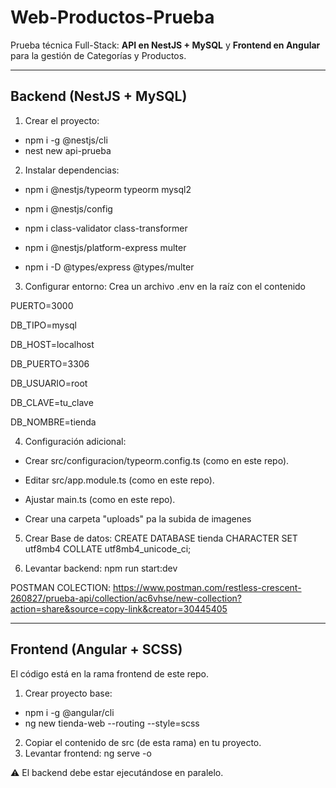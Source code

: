 # Web-Productos-Prueba
Prueba técnica Full-Stack: **API en NestJS + MySQL** y **Frontend en Angular** para la gestión de Categorías y Productos.

------------------------------------------------

## Backend (NestJS + MySQL)

1. Crear el proyecto:
- npm i -g @nestjs/cli
- nest new api-prueba

2. Instalar dependencias:

- npm i @nestjs/typeorm typeorm mysql2

- npm i @nestjs/config

- npm i class-validator class-transformer

- npm i @nestjs/platform-express multer

- npm i -D @types/express @types/multer

3. Configurar entorno: Crea un archivo .env en la raíz con el contenido

PUERTO=3000

DB_TIPO=mysql

DB_HOST=localhost

DB_PUERTO=3306

DB_USUARIO=root

DB_CLAVE=tu_clave

DB_NOMBRE=tienda


4. Configuración adicional:

- Crear src/configuracion/typeorm.config.ts (como en este repo).

- Editar src/app.module.ts (como en este repo).

- Ajustar main.ts (como en este repo).

- Crear una carpeta "uploads" pa la subida de imagenes


5. Crear Base de datos: CREATE DATABASE tienda CHARACTER SET utf8mb4 COLLATE utf8mb4_unicode_ci;

6. Levantar backend: npm run start:dev


POSTMAN COLECTION: https://www.postman.com/restless-crescent-260827/prueba-api/collection/ac6vhse/new-collection?action=share&source=copy-link&creator=30445405

-----------------------------------------------

## Frontend (Angular + SCSS)
El código está en la rama frontend de este repo.

1. Crear proyecto base:

- npm i -g @angular/cli
- ng new tienda-web --routing --style=scss

2. Copiar el contenido de src (de esta rama) en tu proyecto.
3. Levantar frontend: ng serve -o

⚠️ El backend debe estar ejecutándose en paralelo.



